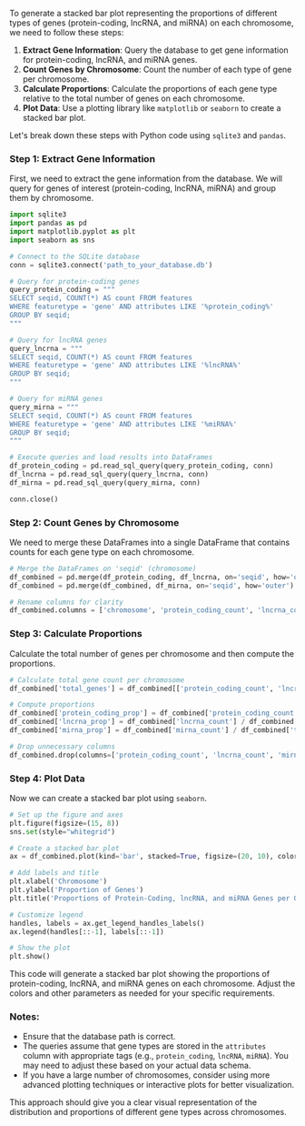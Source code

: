 To generate a stacked bar plot representing the proportions of different types of genes (protein-coding, lncRNA, and miRNA) on each chromosome, we need to follow these steps:

1. **Extract Gene Information**: Query the database to get gene information for protein-coding, lncRNA, and miRNA genes.
2. **Count Genes by Chromosome**: Count the number of each type of gene per chromosome.
3. **Calculate Proportions**: Calculate the proportions of each gene type relative to the total number of genes on each chromosome.
4. **Plot Data**: Use a plotting library like `matplotlib` or `seaborn` to create a stacked bar plot.

Let's break down these steps with Python code using `sqlite3` and `pandas`.

### Step 1: Extract Gene Information

First, we need to extract the gene information from the database. We will query for genes of interest (protein-coding, lncRNA, miRNA) and group them by chromosome.

```python
import sqlite3
import pandas as pd
import matplotlib.pyplot as plt
import seaborn as sns

# Connect to the SQLite database
conn = sqlite3.connect('path_to_your_database.db')

# Query for protein-coding genes
query_protein_coding = """
SELECT seqid, COUNT(*) AS count FROM features 
WHERE featuretype = 'gene' AND attributes LIKE '%protein_coding%'
GROUP BY seqid;
"""

# Query for lncRNA genes
query_lncrna = """
SELECT seqid, COUNT(*) AS count FROM features 
WHERE featuretype = 'gene' AND attributes LIKE '%lncRNA%'
GROUP BY seqid;
"""

# Query for miRNA genes
query_mirna = """
SELECT seqid, COUNT(*) AS count FROM features 
WHERE featuretype = 'gene' AND attributes LIKE '%miRNA%'
GROUP BY seqid;
"""

# Execute queries and load results into DataFrames
df_protein_coding = pd.read_sql_query(query_protein_coding, conn)
df_lncrna = pd.read_sql_query(query_lncrna, conn)
df_mirna = pd.read_sql_query(query_mirna, conn)

conn.close()
```

### Step 2: Count Genes by Chromosome

We need to merge these DataFrames into a single DataFrame that contains counts for each gene type on each chromosome.

```python
# Merge the DataFrames on 'seqid' (chromosome)
df_combined = pd.merge(df_protein_coding, df_lncrna, on='seqid', how='outer').fillna(0)
df_combined = pd.merge(df_combined, df_mirna, on='seqid', how='outer').fillna(0)

# Rename columns for clarity
df_combined.columns = ['chromosome', 'protein_coding_count', 'lncrna_count', 'mirna_count']
```

### Step 3: Calculate Proportions

Calculate the total number of genes per chromosome and then compute the proportions.

```python
# Calculate total gene count per chromosome
df_combined['total_genes'] = df_combined[['protein_coding_count', 'lncrna_count', 'mirna_count']].sum(axis=1)

# Compute proportions
df_combined['protein_coding_prop'] = df_combined['protein_coding_count'] / df_combined['total_genes']
df_combined['lncrna_prop'] = df_combined['lncrna_count'] / df_combined['total_genes']
df_combined['mirna_prop'] = df_combined['mirna_count'] / df_combined['total_genes']

# Drop unnecessary columns
df_combined.drop(columns=['protein_coding_count', 'lncrna_count', 'mirna_count'], inplace=True)
```

### Step 4: Plot Data

Now we can create a stacked bar plot using `seaborn`.

```python
# Set up the figure and axes
plt.figure(figsize=(15, 8))
sns.set(style="whitegrid")

# Create a stacked bar plot
ax = df_combined.plot(kind='bar', stacked=True, figsize=(20, 10), color=['blue', 'green', 'red'])

# Add labels and title
plt.xlabel('Chromosome')
plt.ylabel('Proportion of Genes')
plt.title('Proportions of Protein-Coding, lncRNA, and miRNA Genes per Chromosome')

# Customize legend
handles, labels = ax.get_legend_handles_labels()
ax.legend(handles[::-1], labels[::-1])

# Show the plot
plt.show()
```

This code will generate a stacked bar plot showing the proportions of protein-coding, lncRNA, and miRNA genes on each chromosome. Adjust the colors and other parameters as needed for your specific requirements.

### Notes:
- Ensure that the database path is correct.
- The queries assume that gene types are stored in the `attributes` column with appropriate tags (e.g., `protein_coding`, `lncRNA`, `miRNA`). You may need to adjust these based on your actual data schema.
- If you have a large number of chromosomes, consider using more advanced plotting techniques or interactive plots for better visualization. 

This approach should give you a clear visual representation of the distribution and proportions of different gene types across chromosomes.